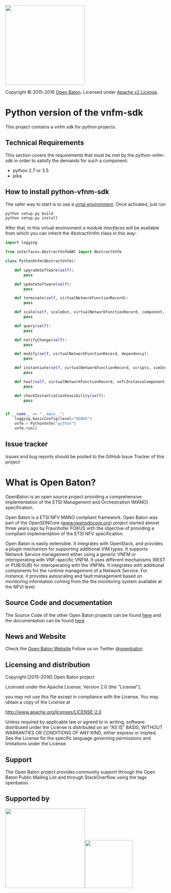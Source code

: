    <img src="https://raw.githubusercontent.com/openbaton/openbaton.github.io/master/images/openBaton.png" width="250"/>

  Copyright © 2015-2016 [Open Baton](http://openbaton.org).
  Licensed under [Apache v2 License](http://www.apache.org/licenses/LICENSE-2.0).

# Python version of the vnfm-sdk
This project contains a vnfm sdk for python projects.

## Technical Requirements
This section covers the requirements that must be met by the python-vnfm-sdk in order to satisfy the demands for such a component:

* python 2.7 or 3.5
* pika

## How to install python-vfnm-sdk

The safer way to start is to use a [virtal environment](https://virtualenv.pypa.io/en/stable/). Once activated, just run

 ```bash
 python setup.py build
 python setup.py install
 ```

After that, in this virtual environment a module *interfaces* will be available from which you can inherit the AbstractVnfm class in this way:

```python
import logging

from interfaces.AbstractVnfmABC import AbstractVnfm

class PythonVnfm(AbstractVnfm):

    def upgradeSoftware(self):
        pass

    def updateSoftware(self):
        pass

    def terminate(self, virtualNetworkFunctionRecord):
        pass

    def scale(self, scaleOut, virtualNetworkFunctionRecord, component, scripts, dependency):
        pass

    def query(self):
        pass

    def notifyChange(self):
        pass

    def modify(self, virtualNetworkFunctionRecord, dependency):
        pass

    def instantiate(self, virtualNetworkFunctionRecord, scripts, vimInstances):
        pass

    def heal(self, virtualNetworkFunctionRecord, vnfcInstanceComponent, cause):
        pass

    def checkInstantiationFeasibility(self):
        pass


if __name__ == "__main__":
    logging.basicConfig(level="DEBUG")
    vnfm = PythonVnfm("python")
    vnfm.run()

```

## Issue tracker

Issues and bug reports should be posted to the GitHub Issue Tracker of this project

# What is Open Baton?

OpenBaton is an open source project providing a comprehensive implementation of the ETSI Management and Orchestration (MANO) specification.

Open Baton is a ETSI NFV MANO compliant framework. Open Baton was part of the OpenSDNCore (www.opensdncore.org) project started almost three years ago by Fraunhofer FOKUS with the objective of providing a compliant implementation of the ETSI NFV specification.

Open Baton is easily extensible. It integrates with OpenStack, and provides a plugin mechanism for supporting additional VIM types. It supports Network Service management either using a generic VNFM or interoperating with VNF-specific VNFM. It uses different mechanisms (REST or PUB/SUB) for interoperating with the VNFMs. It integrates with additional components for the runtime management of a Network Service. For instance, it provides autoscaling and fault management based on monitoring information coming from the the monitoring system available at the NFVI level.

## Source Code and documentation

The Source Code of the other Open Baton projects can be found [here][openbaton-github] and the documentation can be found [here][openbaton-doc] .

## News and Website

Check the [Open Baton Website][openbaton]
Follow us on Twitter @[openbaton][openbaton-twitter].

## Licensing and distribution
Copyright [2015-2016] Open Baton project

Licensed under the Apache License, Version 2.0 (the "License");

you may not use this file except in compliance with the License.
You may obtain a copy of the License at

  http://www.apache.org/licenses/LICENSE-2.0

Unless required by applicable law or agreed to in writing, software
distributed under the License is distributed on an "AS IS" BASIS,
WITHOUT WARRANTIES OR CONDITIONS OF ANY KIND, either express or implied.
See the License for the specific language governing permissions and
limitations under the License.

## Support
The Open Baton project provides community support through the Open Baton Public Mailing List and through StackOverflow using the tags openbaton.

## Supported by
  <img src="https://raw.githubusercontent.com/openbaton/openbaton.github.io/master/images/fokus.png" width="250"/><img src="https://raw.githubusercontent.com/openbaton/openbaton.github.io/master/images/tu.png" width="150"/>

[fokus-logo]: https://raw.githubusercontent.com/openbaton/openbaton.github.io/master/images/fokus.png
[openbaton]: http://openbaton.org
[openbaton-doc]: http://openbaton.org/documentation
[openbaton-github]: http://github.org/openbaton
[openbaton-logo]: https://raw.githubusercontent.com/openbaton/openbaton.github.io/master/images/openBaton.png
[openbaton-mail]: mailto:users@openbaton.org
[openbaton-twitter]: https://twitter.com/openbaton
[tub-logo]: https://raw.githubusercontent.com/openbaton/openbaton.github.io/master/images/tu.png
